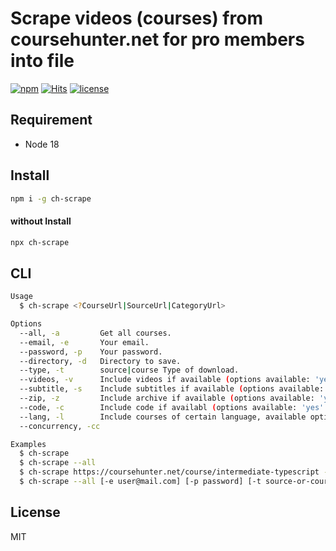 # Scrape videos (courses) from coursehunter.net for pro members into file

[![npm](https://flat.badgen.net/npm/v/ch-scrape)](https://www.npmjs.com/package/ch-scrape)
[![Hits](https://hits.seeyoufarm.com/api/count/incr/badge.svg?url=https%3A%2F%2Fgithub.com%2Fmuhamed-didovic%2Fch-scrape&count_bg=%2379C83D&title_bg=%23555555&icon=&icon_color=%23E7E7E7&title=hits&edge_flat=false)](https://hits.seeyoufarm.com)
[![license](https://flat.badgen.net/github/license/muhamed-didovic/ch-scrape)](https://github.com/muhamed-didovic/ch-scrape/blob/master/LICENSE)

## Requirement
- Node 18

## Install
```sh
npm i -g ch-scrape
```

#### without Install
```sh
npx ch-scrape
```

## CLI
```sh
Usage
  $ ch-scrape <?CourseUrl|SourceUrl|CategoryUrl>

Options
  --all, -a         Get all courses.
  --email, -e       Your email.
  --password, -p    Your password.
  --directory, -d   Directory to save.
  --type, -t        source|course Type of download.
  --videos, -v      Include videos if available (options available: 'yes' or 'no', default is 'yes').
  --subtitle, -s    Include subtitles if available (options available: 'yes' or 'no', default is 'no').
  --zip, -z         Include archive if available (options available: 'yes' or 'no', default is 'no').
  --code, -c        Include code if availabl (options available: 'yes' or 'no', default is 'no').
  --lang, -l        Include courses of certain language, available options: 'English', 'Русский' and 'all'
  --concurrency, -cc

Examples
  $ ch-scrape
  $ ch-scrape --all
  $ ch-scrape https://coursehunter.net/course/intermediate-typescript -t course
  $ ch-scrape --all [-e user@mail.com] [-p password] [-t source-or-course] [-d path-to-directory] [-cc concurrency-number]
```

## License

MIT
